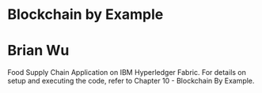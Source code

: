 # Blockchain by Example  
# Brian Wu
Food Supply Chain Application on IBM Hyperledger Fabric. For details on setup and executing the code,
refer to Chapter 10 - Blockchain By Example.

